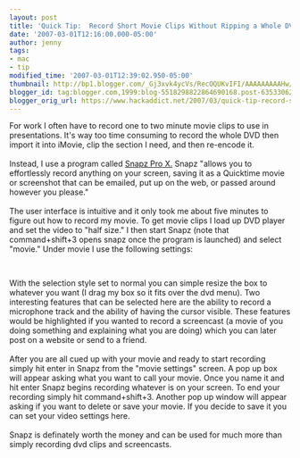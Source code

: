 ```yaml
---
layout: post
title: 'Quick Tip:  Record Short Movie Clips Without Ripping a Whole DVD'
date: '2007-03-01T12:16:00.000-05:00'
author: jenny
tags:
- mac
- tip
modified_time: '2007-03-01T12:39:02.950-05:00'
thumbnail: http://bp1.blogger.com/_Gj3xvk4ycVs/RecOQUKvIFI/AAAAAAAAAHw/es30YUGW-kQ/s72-c/ishot-2.jpg
blogger_id: tag:blogger.com,1999:blog-5518298822864690168.post-6353306215056613804
blogger_orig_url: https://www.hackaddict.net/2007/03/quick-tip-record-short-movie-clips.html
---
```


For work I often have to record one to two minute movie clips to use in presentations.  It's way too time consuming to record the whole DVD then import it into iMovie, clip the section I need, and then re-encode it.<br/><br/><!--END Snapz Pro X 2 box Table-->Instead, I use a program called <a href="http://www.ambrosiasw.com/utilities/snapzprox/">Snapz Pro X.</a>  Snapz "allows you to effortlessly record anything on your screen, saving it as a Quicktime movie or screenshot that can be emailed, put up on the web, or passed around however you please."<br/><br/>The user interface is intuitive and it only took me about five minutes to figure out how to record my movie.  To get movie clips I load up DVD player and set the video to "half size."  I then start Snapz (note that command+shift+3 opens snapz once the program is launched) and select "movie." Under movie I use the following settings:<br/><br/><img alt="" border="0" id="BLOGGER_PHOTO_ID_5037010381691625554" src="{{ site.url }}/assets/images/2007-03-01-image-0000.jpg" style="margin: 0px auto 10px; display: block; text-align: center; "/><br/>With the selection style set to normal you can simple resize the box to whatever you want (I drag my box so it fits over the dvd menu).  Two interesting features that can be selected here are the ability to record a microphone track and the ability of having the cursor visible.  These features would be highlighted if you wanted to record a screencast (a movie of you doing something and explaining what you are doing) which you can later post on a website or send to a friend.<br/><br/>After you are all cued up with your movie and ready to start recording simply hit enter in Snapz from the "movie settings" screen.   A pop up box will appear asking what you want to call your movie.  Once you name it and hit enter Snapz begins recording whatever is on your screen.  To end your recording simply hit command+shift+3.  Another pop up window will appear asking if you want to delete or save your movie.  If you decide to save it you can set your video settings here.<br/><br/>Snapz is definately worth the money and can be used for much more than simply recording dvd clips and screencasts.<br/><span style="font-family:Geneva, Verdana, Arial;font-size:78%;color:#000000;"><span style="font-size:100%;"><span style="font-family:courier new;"></span></span></span>